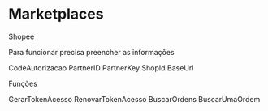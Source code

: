 # Marketplaces

Shopee

Para funcionar precisa preencher as informações

CodeAutorizacao
PartnerID
PartnerKey
ShopId
BaseUrl


Funções

GerarTokenAcesso
RenovarTokenAcesso
BuscarOrdens
BuscarUmaOrdem
